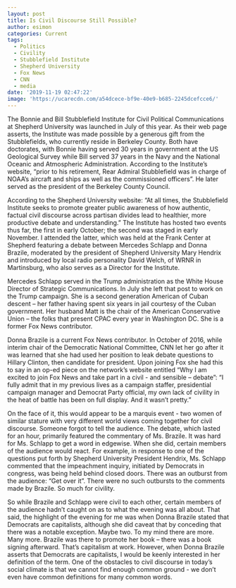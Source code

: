 ```yaml
---
layout: post
title: Is Civil Discourse Still Possible?
author: esimon
categories: Current
tags:
  - Politics
  - Civility
  - Stubblefield Institute
  - Shepherd University
  - Fox News
  - CNN
  - media
date: '2019-11-19 02:47:22'
image: 'https://ucarecdn.com/a54dcece-bf9e-40e9-b685-2245dcefcce6/'
---
```

The Bonnie and Bill Stubblefield Institute for Civil Political Communications at Shepherd University was launched in July of this year.  As their web page asserts, the Institute was made possible by a generous gift from the Stubblefields, who currently reside in Berkeley County.  Both have doctorates, with Bonnie having served 30 years in government at the US Geological Survey while Bill served 37 years in the Navy and the National Oceanic and Atmospheric Administration. According to the Institute’s website, “prior to his retirement, Rear Admiral Stubblefield was in charge of NOAA’s aircraft and ships as well as the commissioned officers”.  He later served as the president of the Berkeley County Council.   

According to the Shepherd University website: “At all times, the Stubblefield Institute seeks to promote greater public awareness of how authentic, factual civil discourse across partisan divides lead to healthier, more productive debate and understanding.”  The Institute has hosted two events thus far, the first in early October; the second was staged in early November.  I attended the latter, which was held at the Frank Center at Shepherd featuring a debate between Mercedes Schlapp and Donna Brazile, moderated by the president of Shepherd University Mary Hendrix and introduced by local radio personality David Welch, of WRNR in Martinsburg, who also serves as a Director for the Institute.  

Mercedes Schlapp served in the Trump administration as the White House Director of Strategic Communications.  In July she left that post to work on the Trump campaign.  She is a second generation American of Cuban descent – her father having spent six years in jail courtesy of the Cuban government.  Her husband Matt is the chair of the American Conservative Union – the folks that present CPAC every year in Washington DC.  She is a former Fox News contributor. 

Donna Brazile is a current Fox News contributor.  In October of 2016, while interim chair of the Democratic National Committee, CNN let her go after it was learned that she had used her position to leak debate questions to Hillary Clinton, then candidate for president. Upon joining Fox she had this to say in an op-ed piece on the network’s website entitled “Why I am excited to join Fox News and take part in a civil - and sensible – debate”:  “I fully admit that in my previous lives as a campaign staffer, presidential campaign manager and Democrat Party official, my own lack of civility in the heat of battle has been on full display. And it wasn’t pretty.”

On the face of it, this would appear to be a marquis event - two women of similar stature with very different world views coming together for civil discourse.  Someone forgot to tell the audience.  The debate, which lasted for an hour, primarily featured the commentary of Ms. Brazile.  It was hard for Ms. Schlapp to get a word in edgewise.  When she did, certain members of the audience would react. For example, in response to one of the questions put forth by Shepherd University President Hendrix, Ms. Schlapp commented that the impeachment inquiry, initiated by Democrats in congress, was being held behind closed doors.  There was an outburst from the audience: “Get over it”.  There were no such outbursts to the comments made by Brazile.  So much for civility.  

So while Brazile and Schlapp were civil to each other, certain members of the audience hadn’t caught on as to what the evening was all about.  That said, the highlight of the evening for me was when Donna Brazile stated that Democrats are capitalists, although she did caveat that by conceding that there was a notable exception.  Maybe two.  To my mind there are more.  Many more.  Brazile was there to promote her book – there was a book signing afterward.  That’s capitalism at work.  However, when Donna Brazile asserts that Democrats are capitalists, I would be keenly interested in her definition of the term.  One of the obstacles to civil discourse in today’s social climate is that we cannot find enough common ground - we don’t even have common definitions for many common words.
